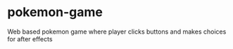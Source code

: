 # pokemon-game
Web based pokemon game where player clicks buttons and makes choices for after effects
